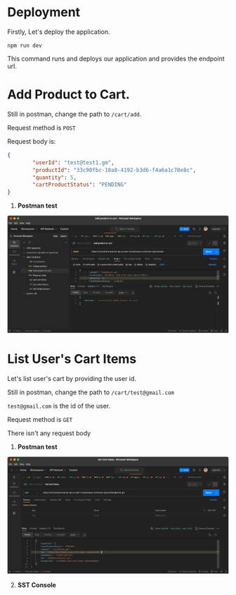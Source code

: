 # Deployment

Firstly, Let's deploy the application.

```
npm run dev
```
This command runs and deploys our application and provides the endpoint url.

# Add Product to Cart.

Still in postman, change the path to `/cart/add`.

Request method is `POST`

Request body is:

```json
{
        "userId": "test@test1.gm",
        "productId": "33c90fbc-18a8-4192-b3d6-f4a6a1c70e8c",
        "quantity": 5,
        "cartProductStatus": "PENDING"
}
```

1. **Postman test**

![](/assets/add_to_cart.png)




# List User's Cart Items 

Let's list user's cart by providing the user id.

Still in postman, change the path to `/cart/test@gmail.com`

`test@gmail.com` is the id of the user.


Request method is `GET`

There isn't any request body

1. **Postman test**

![](/assets/list_cart_items.png)

2. **SST Console**

